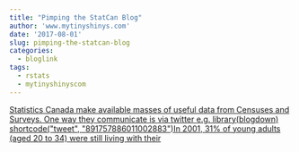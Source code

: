 ```yaml
---
title: "Pimping the StatCan Blog"
author: 'www.mytinyshinys.com'
date: '2017-08-01'
slug: pimping-the-statcan-blog
categories:
  - bloglink
tags:
  - rstats
  - mytinyshinyscom
---
```


[Statistics Canada make available masses of useful data from Censuses and Surveys. One way they communicate is via twitter e.g. library(blogdown) shortcode("tweet", "891757886011002883")In 2001, 31% of young adults (aged 20 to 34) were still living with their<i class="fas fa-external-link-alt"></i>](https://www.mytinyshinys.com/2017/08/01/statcan/)

